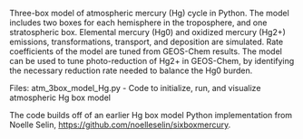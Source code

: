 Three-box model of atmospheric mercury (Hg) cycle in Python. The model includes two boxes for each hemisphere in the troposphere, and one stratospheric box. Elemental mercury (Hg0) and oxidized mercury (Hg2+) emissions, transformations, transport, and deposition are simulated. Rate coefficients of the model are tuned from GEOS-Chem results. The model can be used to tune photo-reduction of Hg2+ in GEOS-Chem, by identifying the necessary reduction rate needed to balance the Hg0 burden. 

Files:
atm_3box_model_Hg.py - Code to initialize, run, and visualize atmospheric Hg box model

The code builds off of an earlier Hg box model Python implementation from Noelle Selin, https://github.com/noelleselin/sixboxmercury.

